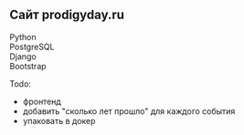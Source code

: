 ## Сайт prodigyday.ru  

Python  
PostgreSQL  
Django  
Bootstrap  

Todo:  
- фронтенд  
- добавить "сколько лет прошло" для каждого события  
- упаковать в докер  
